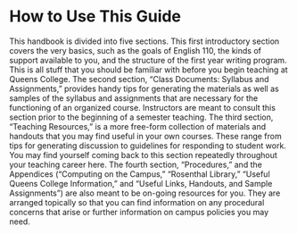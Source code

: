 # How to Use This Guide

This handbook is divided into five sections.  This first introductory section covers the very basics, such as the goals of English 110, the kinds of support available to you, and the structure of the first year writing program.  This is all stuff that you should be familiar with before you begin teaching at Queens College.  The second section, “Class Documents: Syllabus and Assignments,” provides handy tips for generating the materials as well as samples of the syllabus and assignments that are necessary for the functioning of an organized course.  Instructors are meant to consult this section prior to the beginning of a semester teaching.  The third section, “Teaching Resources,” is a more free-form collection of materials and handouts that you may find useful in your own courses.  These range from tips for generating discussion to guidelines for responding to student work.  You may find yourself coming back to this section repeatedly throughout your teaching career here.  The fourth section, “Procedures,” and the Appendices (“Computing on the Campus,” “Rosenthal Library,” “Useful Queens College Information,” and “Useful Links, Handouts, and Sample Assignments”) are also meant to be on-going resources for you.  They are arranged topically so that you can find information on any procedural concerns that arise or further information on campus policies you may need.
